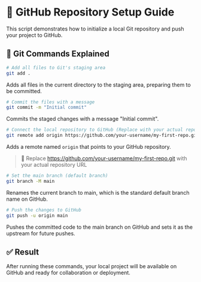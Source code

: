 # 🚀 GitHub Repository Setup Guide
This script demonstrates how to initialize a local Git repository and push your project to GitHub.

## 📜 Git Commands Explained
``` bash
# Add all files to Git's staging area
git add .
```
Adds all files in the current directory to the staging area, preparing them to be committed.
``` bash
# Commit the files with a message
git commit -m "Initial commit"
```
Commits the staged changes with a message "Initial commit".
```bash
# Connect the local repository to GitHub (Replace with your actual repository URL)
git remote add origin https://github.com/your-username/my-first-repo.git
```
Adds a remote named `origin` that points to your GitHub repository.
> 🔁 Replace https://github.com/your-username/my-first-repo.git with your actual repository URL
``` bash
# Set the main branch (default branch)
git branch -M main
```
Renames the current branch to main, which is the standard default branch name on GitHub.
```bash
# Push the changes to GitHub
git push -u origin main
```
Pushes the committed code to the main branch on GitHub and sets it as the upstream for future pushes.
## ✅ Result
After running these commands, your local project will be available on GitHub and ready for collaboration or deployment.

